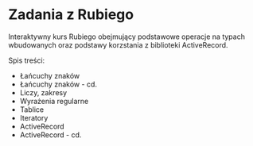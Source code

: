 # Zadania z Rubiego

Interaktywny kurs Rubiego obejmujący podstawowe operacje na typach wbudowanych
oraz podstawy korzstania z biblioteki ActiveRecord.

Spis treści:

* Łańcuchy znaków
* Łańcuchy znaków - cd.
* Liczy, zakresy
* Wyrażenia regularne
* Tablice
* Iteratory
* ActiveRecord
* ActiveRecord - cd.
